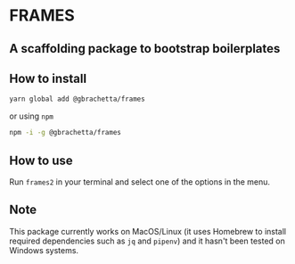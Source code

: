 # FRAMES

## A scaffolding package to bootstrap boilerplates

## How to install

```bash
yarn global add @gbrachetta/frames
```

or using `npm`

```bash
npm -i -g @gbrachetta/frames
```

## How to use

Run `frames2` in your terminal and select one of the options in the menu.

## Note

This package currently works on MacOS/Linux (it uses Homebrew to install required dependencies such as `jq` and `pipenv`) and it hasn't been tested on Windows systems.
